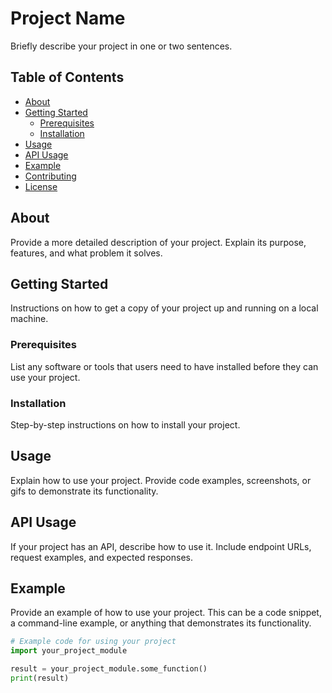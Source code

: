 # Project Name

Briefly describe your project in one or two sentences.

## Table of Contents

- [About](#about)
- [Getting Started](#getting-started)
  - [Prerequisites](#prerequisites)
  - [Installation](#installation)
- [Usage](#usage)
- [API Usage](#api-usage)
- [Example](#example)
- [Contributing](#contributing)
- [License](#license)

## About

Provide a more detailed description of your project. Explain its purpose, features, and what problem it solves.

## Getting Started

Instructions on how to get a copy of your project up and running on a local machine.

### Prerequisites

List any software or tools that users need to have installed before they can use your project.

### Installation

Step-by-step instructions on how to install your project.

## Usage

Explain how to use your project. Provide code examples, screenshots, or gifs to demonstrate its functionality.

## API Usage

If your project has an API, describe how to use it. Include endpoint URLs, request examples, and expected responses.

## Example

Provide an example of how to use your project. This can be a code snippet, a command-line example, or anything that demonstrates its functionality.

```python
# Example code for using your project
import your_project_module

result = your_project_module.some_function()
print(result)
